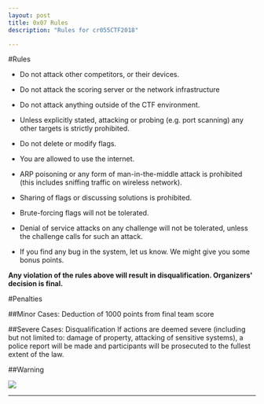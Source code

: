 ```yaml
---
layout: post
title: 0x07 Rules
description: "Rules for cr055CTF2018"

---
```


#Rules

- Do not attack other competitors, or their devices.

- Do not attack the scoring server or the network infrastructure 

- Do not attack anything outside of the CTF environment.

- Unless explicitly stated, attacking or probing (e.g. port scanning) any other targets is strictly prohibited.

- Do not delete or modify flags.

- You are allowed to use the internet.

- ARP poisoning or any form of man-in-the-middle attack is prohibited (this includes sniffing traffic on wireless network). 

- Sharing of flags or discussing solutions is prohibited.

- Brute-forcing flags will not be tolerated.

- Denial of service attacks on any challenge will not be tolerated, unless the challenge calls for such an attack.

- If you find any bug in the system, let us know. We might give you some bonus points.

<b>Any violation of the rules above will result in disqualification. Organizers' decision is final.</b>

#Penalties

##Minor Cases:
Deduction of 1000 points from final team score

##Severe Cases:
Disqualification
If actions are deemed severe (including but not limited to: damage of property, attacking of sensitive systems), a police report will be made and participants will be prosecuted to the fullest extent of the law.

##Warning

<img src="legalconsequence.png"/>

---

